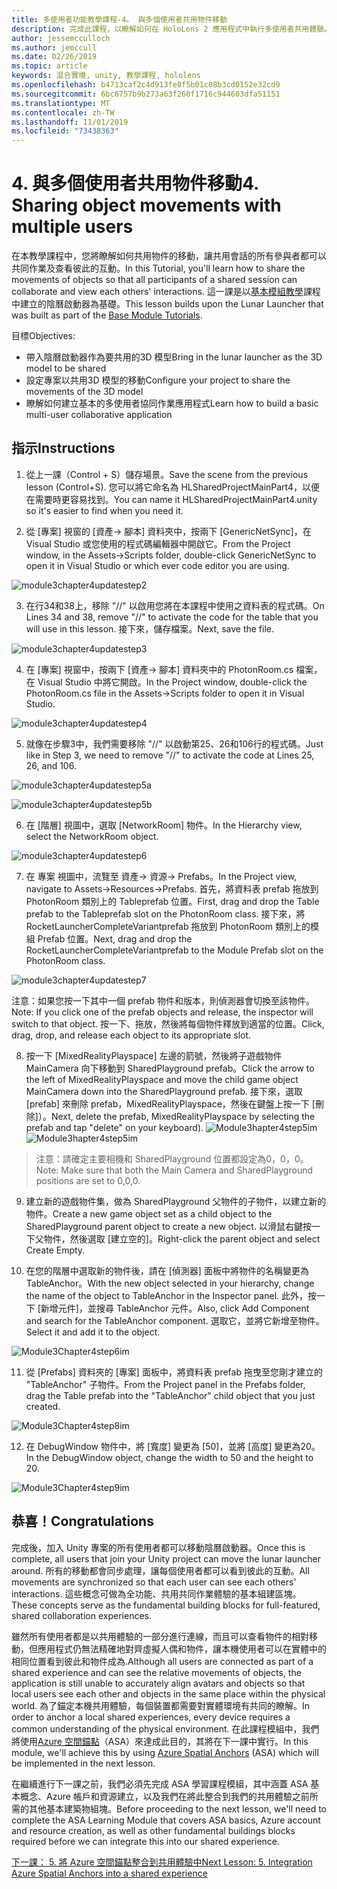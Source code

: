 ```yaml
---
title: 多使用者功能教學課程-4。 與多個使用者共用物件移動
description: 完成此課程，以瞭解如何在 HoloLens 2 應用程式中執行多使用者共用體驗。
author: jessemcculloch
ms.author: jemccull
ms.date: 02/26/2019
ms.topic: article
keywords: 混合實境, unity, 教學課程, hololens
ms.openlocfilehash: b4713caf2c4d913fe8f5b01c08b3cd0152e32cd9
ms.sourcegitcommit: 6bc6757b9b273a63f260f1716c944603dfa51151
ms.translationtype: MT
ms.contentlocale: zh-TW
ms.lasthandoff: 11/01/2019
ms.locfileid: "73438363"
---
```

# <a name="4-sharing-object-movements-with-multiple-users"></a><span data-ttu-id="d8b2b-105">4. 與多個使用者共用物件移動</span><span class="sxs-lookup"><span data-stu-id="d8b2b-105">4. Sharing object movements with multiple users</span></span>

<span data-ttu-id="d8b2b-106">在本教學課程中，您將瞭解如何共用物件的移動，讓共用會話的所有參與者都可以共同作業及查看彼此的互動。</span><span class="sxs-lookup"><span data-stu-id="d8b2b-106">In this Tutorial, you'll learn how to share the movements of objects so that all participants of a shared session can collaborate and view each others' interactions.</span></span> <span data-ttu-id="d8b2b-107">這一課是以[基本模組教學](mrlearning-base.md)課程中建立的陰曆啟動器為基礎。</span><span class="sxs-lookup"><span data-stu-id="d8b2b-107">This lesson builds upon the Lunar Launcher that was built as part of the [Base Module Tutorials](mrlearning-base.md).</span></span>

<span data-ttu-id="d8b2b-108">目標</span><span class="sxs-lookup"><span data-stu-id="d8b2b-108">Objectives:</span></span>

- <span data-ttu-id="d8b2b-109">帶入陰曆啟動器作為要共用的3D 模型</span><span class="sxs-lookup"><span data-stu-id="d8b2b-109">Bring in the lunar launcher as the 3D model to be shared</span></span>
- <span data-ttu-id="d8b2b-110">設定專案以共用3D 模型的移動</span><span class="sxs-lookup"><span data-stu-id="d8b2b-110">Configure your project to share the movements of the 3D model</span></span>
- <span data-ttu-id="d8b2b-111">瞭解如何建立基本的多使用者協同作業應用程式</span><span class="sxs-lookup"><span data-stu-id="d8b2b-111">Learn how to build a basic multi-user collaborative application</span></span>

## <a name="instructions"></a><span data-ttu-id="d8b2b-112">指示</span><span class="sxs-lookup"><span data-stu-id="d8b2b-112">Instructions</span></span>


1. <span data-ttu-id="d8b2b-113">從上一課（Control + S）儲存場景。</span><span class="sxs-lookup"><span data-stu-id="d8b2b-113">Save the scene from the previous lesson (Control+S).</span></span> <span data-ttu-id="d8b2b-114">您可以將它命名為 HLSharedProjectMainPart4，以便在需要時更容易找到。</span><span class="sxs-lookup"><span data-stu-id="d8b2b-114">You can name it HLSharedProjectMainPart4.unity so it's easier to find when you need it.</span></span>

2. <span data-ttu-id="d8b2b-115">從 [專案] 視窗的 [資產-> 腳本] 資料夾中，按兩下 [GenericNetSync]，在 Visual Studio 或您使用的程式碼編輯器中開啟它。</span><span class="sxs-lookup"><span data-stu-id="d8b2b-115">From the Project window, in the Assets->Scripts folder, double-click GenericNetSync to open it in Visual Studio or which ever code editor you are using.</span></span>  

![module3chapter4updatestep2](images/module3chapter4updatestep2.png)

3. <span data-ttu-id="d8b2b-117">在行34和38上，移除 "//" 以啟用您將在本課程中使用之資料表的程式碼。</span><span class="sxs-lookup"><span data-stu-id="d8b2b-117">On Lines 34 and 38, remove "//" to activate the code for the table that you will use in this lesson.</span></span> <span data-ttu-id="d8b2b-118">接下來，儲存檔案。</span><span class="sxs-lookup"><span data-stu-id="d8b2b-118">Next, save the file.</span></span> 

![module3chapter4updatestep3](images/module3chapter4updatestep3.png)

4. <span data-ttu-id="d8b2b-120">在 [專案] 視窗中，按兩下 [資產-> 腳本] 資料夾中的 PhotonRoom.cs 檔案，在 Visual Studio 中將它開啟。</span><span class="sxs-lookup"><span data-stu-id="d8b2b-120">In the Project window, double-click the PhotonRoom.cs file in the Assets->Scripts folder to open it in Visual Studio.</span></span> 

![module3chapter4updatestep4](images/module3chapter4updatestep4.png)

5. <span data-ttu-id="d8b2b-122">就像在步驟3中，我們需要移除 "//" 以啟動第25、26和106行的程式碼。</span><span class="sxs-lookup"><span data-stu-id="d8b2b-122">Just like in Step 3, we need to remove "//" to activate the code at Lines 25, 26, and 106.</span></span>

![module3chapter4updatestep5a](images/module3chapter4updatestep5a.png) 

![module3chapter4updatestep5b](images/module3chapter4updatestep5b.png)

6. <span data-ttu-id="d8b2b-125">在 [階層] 視圖中，選取 [NetworkRoom] 物件。</span><span class="sxs-lookup"><span data-stu-id="d8b2b-125">In the Hierarchy view, select the NetworkRoom object.</span></span>

![module3chapter4updatestep6](images/module3chapter4updatestep6.png)

7. <span data-ttu-id="d8b2b-127">在 專案 視圖中，流覽至 資產-> 資源-> Prefabs。</span><span class="sxs-lookup"><span data-stu-id="d8b2b-127">In the Project view, navigate to Assets->Resources->Prefabs.</span></span> <span data-ttu-id="d8b2b-128">首先，將資料表 prefab 拖放到 PhotonRoom 類別上的 Tableprefab 位置。</span><span class="sxs-lookup"><span data-stu-id="d8b2b-128">First, drag and drop the Table prefab to the Tableprefab slot on the PhotonRoom class.</span></span> <span data-ttu-id="d8b2b-129">接下來，將 RocketLauncherCompleteVariantprefab 拖放到 PhotonRoom 類別上的模組 Prefab 位置。</span><span class="sxs-lookup"><span data-stu-id="d8b2b-129">Next, drag and drop the RocketLauncherCompleteVariantprefab to the Module Prefab slot on the PhotonRoom class.</span></span>

![module3chapter4updatestep7](images/module3chapter4updatestep7.png)

<span data-ttu-id="d8b2b-131">注意：如果您按一下其中一個 prefab 物件和版本，則偵測器會切換至該物件。</span><span class="sxs-lookup"><span data-stu-id="d8b2b-131">Note: If you click one of the prefab objects and release, the inspector will switch to that object.</span></span> <span data-ttu-id="d8b2b-132">按一下、拖放，然後將每個物件釋放到適當的位置。</span><span class="sxs-lookup"><span data-stu-id="d8b2b-132">Click, drag, drop, and release each object to its appropriate slot.</span></span>

8. <span data-ttu-id="d8b2b-133">按一下 [MixedRealityPlayspace] 左邊的箭號，然後將子遊戲物件 MainCamera 向下移動到 SharedPlayground prefab。</span><span class="sxs-lookup"><span data-stu-id="d8b2b-133">Click the arrow to the left of MixedRealityPlayspace and move the child game object MainCamera down into the SharedPlayground prefab.</span></span> <span data-ttu-id="d8b2b-134">接下來，選取 [prefab] 來刪除 prefab，MixedRealityPlayspace，然後在鍵盤上按一下 [刪除]）。</span><span class="sxs-lookup"><span data-stu-id="d8b2b-134">Next, delete the prefab, MixedRealityPlayspace by selecting the prefab and tap "delete" on your keyboard).</span></span>
<span data-ttu-id="d8b2b-135">![Module3hapter4step5im](images/module3chapter4step5im.PNG)</span><span class="sxs-lookup"><span data-stu-id="d8b2b-135">![Module3hapter4step5im](images/module3chapter4step5im.PNG)</span></span>

><span data-ttu-id="d8b2b-136">注意：請確定主要相機和 SharedPlayground 位置都設定為0，0，0。</span><span class="sxs-lookup"><span data-stu-id="d8b2b-136">Note:  Make sure that both the Main Camera and SharedPlayground positions are set to 0,0,0.</span></span>
>

9. <span data-ttu-id="d8b2b-137">建立新的遊戲物件集，做為 SharedPlayground 父物件的子物件，以建立新的物件。</span><span class="sxs-lookup"><span data-stu-id="d8b2b-137">Create a new game object set as a child object to the SharedPlayground parent object to create a new object.</span></span> <span data-ttu-id="d8b2b-138">以滑鼠右鍵按一下父物件，然後選取 [建立空的]。</span><span class="sxs-lookup"><span data-stu-id="d8b2b-138">Right-click the parent object and select Create Empty.</span></span> 

10. <span data-ttu-id="d8b2b-139">在您的階層中選取新的物件後，請在 [偵測器] 面板中將物件的名稱變更為 TableAnchor。</span><span class="sxs-lookup"><span data-stu-id="d8b2b-139">With the new object selected in your hierarchy, change the name of the object to TableAnchor in the Inspector panel.</span></span> <span data-ttu-id="d8b2b-140">此外，按一下 [新增元件]，並搜尋 TableAnchor 元件。</span><span class="sxs-lookup"><span data-stu-id="d8b2b-140">Also, click Add Component and search for the TableAnchor component.</span></span> <span data-ttu-id="d8b2b-141">選取它，並將它新增至物件。</span><span class="sxs-lookup"><span data-stu-id="d8b2b-141">Select it and add it to the object.</span></span> 

![Module3Chapter4step6im](images/module3chapter4step7im.PNG)

11. <span data-ttu-id="d8b2b-143">從 [Prefabs] 資料夾的 [專案] 面板中，將資料表 prefab 拖曳至您剛才建立的 "TableAnchor" 子物件。</span><span class="sxs-lookup"><span data-stu-id="d8b2b-143">From the Project panel in the Prefabs folder, drag the Table prefab into the "TableAnchor" child object that you just created.</span></span>

![Module3Chapter4step8im](images/module3chapter4step8im.PNG)

12. <span data-ttu-id="d8b2b-145">在 DebugWindow 物件中，將 [寬度] 變更為 [50]，並將 [高度] 變更為20。</span><span class="sxs-lookup"><span data-stu-id="d8b2b-145">In the DebugWindow object, change the width to 50 and the height to 20.</span></span>

![Module3Chapter4step9im](images/module3chapter4step11im.PNG)

## <a name="congratulations"></a><span data-ttu-id="d8b2b-147">恭喜！</span><span class="sxs-lookup"><span data-stu-id="d8b2b-147">Congratulations</span></span>


<span data-ttu-id="d8b2b-148">完成後，加入 Unity 專案的所有使用者都可以移動陰曆啟動器。</span><span class="sxs-lookup"><span data-stu-id="d8b2b-148">Once this is complete, all users that join your Unity project can move the lunar launcher around.</span></span> <span data-ttu-id="d8b2b-149">所有的移動都會同步處理，讓每個使用者都可以看到彼此的互動。</span><span class="sxs-lookup"><span data-stu-id="d8b2b-149">All movements are synchronized so that each user can see each others' interactions.</span></span> <span data-ttu-id="d8b2b-150">這些概念可做為全功能、共用共同作業體驗的基本組建區塊。</span><span class="sxs-lookup"><span data-stu-id="d8b2b-150">These concepts serve as the fundamental building blocks for full-featured, shared collaboration experiences.</span></span> 

<span data-ttu-id="d8b2b-151">雖然所有使用者都是以共用體驗的一部分進行連線，而且可以查看物件的相對移動，但應用程式仍無法精確地對齊虛擬人偶和物件，讓本機使用者可以在實體中的相同位置看到彼此和物件成為.</span><span class="sxs-lookup"><span data-stu-id="d8b2b-151">Although all users are connected as part of a shared experience and can see the relative movements of objects, the application is still unable to accurately align avatars and objects so that local users see each other and objects in the same place within the physical world.</span></span> <span data-ttu-id="d8b2b-152">為了錨定本機共用體驗，每個裝置都需要對實體環境有共同的瞭解。</span><span class="sxs-lookup"><span data-stu-id="d8b2b-152">In order to anchor a local shared experiences, every device requires a common understanding of the physical environment.</span></span> <span data-ttu-id="d8b2b-153">在此課程模組中，我們將使用[Azure 空間錨點](<https://azure.microsoft.com//services/spatial-anchors/>)（ASA）來達成此目的，其將在下一課中實行。</span><span class="sxs-lookup"><span data-stu-id="d8b2b-153">In this module, we'll achieve this by using [Azure Spatial Anchors](<https://azure.microsoft.com//services/spatial-anchors/>) (ASA) which will be implemented in the next lesson.</span></span>

<span data-ttu-id="d8b2b-154">在繼續進行下一課之前，我們必須先完成 ASA 學習課程模組，其中涵蓋 ASA 基本概念、Azure 帳戶和資源建立，以及我們在將此整合到我們的共用體驗之前所需的其他基本建築物組塊。</span><span class="sxs-lookup"><span data-stu-id="d8b2b-154">Before proceeding to the next lesson, we'll need to complete the ASA Learning Module that covers ASA basics, Azure account and resource creation, as well as other fundamental buildings blocks required before we can integrate this into our shared experience.</span></span>

<span data-ttu-id="d8b2b-155">[下一課： 5. 將 Azure 空間錨點整合到共用體驗中](mrlearning-sharing(photon)-ch5.md)</span><span class="sxs-lookup"><span data-stu-id="d8b2b-155">[Next Lesson: 5. Integration Azure Spatial Anchors into a shared experience](mrlearning-sharing(photon)-ch5.md)</span></span>

